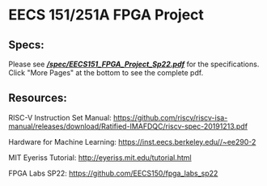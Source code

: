 # EECS 151/251A FPGA Project

## Specs:

Please see ***[/spec/EECS151_FPGA_Project_Sp22.pdf](https://github.com/EECS150/project_skeleton_sp22/blob/master/spec/EECS151_FPGA_Project_Sp22.pdf)*** for the specifications. Click "More Pages" at the bottom to see the complete pdf.

## Resources:

RISC-V Instruction Set Manual: https://github.com/riscv/riscv-isa-manual/releases/download/Ratified-IMAFDQC/riscv-spec-20191213.pdf

Hardware for Machine Learning: https://inst.eecs.berkeley.edu//~ee290-2

MIT Eyeriss Tutorial: http://eyeriss.mit.edu/tutorial.html

FPGA Labs SP22: https://github.com/EECS150/fpga_labs_sp22
